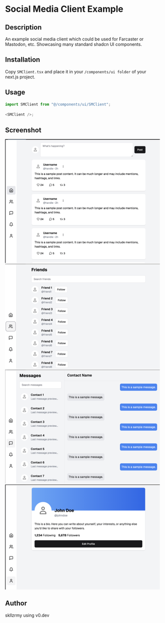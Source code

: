 # Social Media Client Example

## Description

An example social media client which could be used for Farcaster or Mastodon, etc. Showcasing many standard shadcn UI components.

## Installation

Copy `SMClient.tsx` and place it in your `/components/ui folder` of your next.js project.

## Usage

```typescript
import SMClient from "@/components/ui/SMClient";

<SMClient />;
```

## Screenshot

![Social Home Feed](social-home-feed.png)
![Social Friends List](social-friends-list.png)
![Social Messages](social-messages.png)
![Social Profile](social-profile.png)

## Author

skllzrmy using v0.dev
